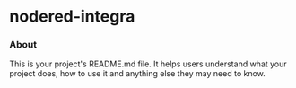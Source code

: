 nodered-integra
===============

### About

This is your project's README.md file. It helps users understand what your
project does, how to use it and anything else they may need to know.